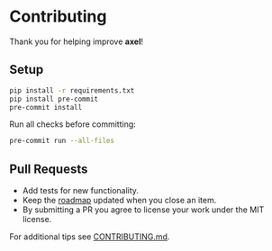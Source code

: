 # Contributing

Thank you for helping improve **axel**!

## Setup

```bash
pip install -r requirements.txt
pip install pre-commit
pre-commit install
```

Run all checks before committing:

```bash
pre-commit run --all-files
```

## Pull Requests

- Add tests for new functionality.
- Keep the [roadmap](README.md#roadmap) updated when you close an item.
- By submitting a PR you agree to license your work under the MIT license.

For additional tips see [CONTRIBUTING.md](CONTRIBUTING.md).
